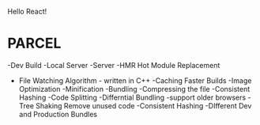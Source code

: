 Hello React!


# PARCEL
-Dev Build
-Local Server
-Server
-HMR  Hot Module Replacement
- File Watching Algorithm - written in C++
-Caching Faster Builds
-Image Optimization
-Minification
-Bundling
-Compressing the file
-Consistent Hashing
-Code Splitting
-Differntial Bundling -support older browsers
-Tree Shaking  Remove unused code
-Consistent Hashing
-DIfferent Dev and Production Bundles
